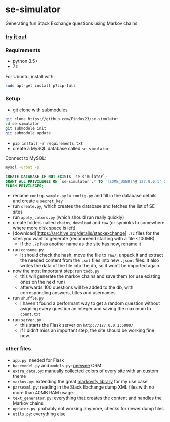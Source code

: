 # se-simulator
Generating fun Stack Exchange questions using Markov chains

### [try it out](http://se-simulator.lw1.at/)

### Requirements

- python 3.5+
- 7z

For Ubuntu, install with:

```bash
sudo apt-get install p7zip-full
```

### Setup

- git clone with submodules

```bash
git clone https://github.com/Findus23/se-simulator
cd se-simulator
git submodule init
git submodule update
```

- `pip install -r requirements.txt`
- create a MySQL database called `se-simulator`

Connect to MySQL:

```bash
mysql -uroot -p
```

```sql
CREATE DATABASE IF NOT EXISTS `se-simulator`;
GRANT ALL PRIVILEGES ON `se-simulator`.* TO '[SOME_USER]'@'127.0.0.1' IDENTIFIED BY '[SOME_PASSWORD]';
FLUSH PRIVILEGES;
```

- rename `config.sample.py` to `config.py` and fill in the database details and create a `secret_key`
- run `create.py`, which creates the database and fetches the list of SE sites
- run `apply_colors.py` (which should run really quickly)
- create folders called `chains`, `download` and `raw` (or syminks to somewhere where more disk space is left)
- [download](https://archive.org/details/stackexchange] `.7z` files for the sites you want to generate (recommend starting with a file <100MB)
    - If the `.7z` has another name as the site has now, rename it
- run `consume.py`
    - It should check the hash, move the file to `raw/`, unpack it and extract the needed content from the `.xml` files into new `.jsonl` files. It also writes the data of the file into the db, so it won't be imported again.
- now the most important step: run `todb.py`
    - this will generate the markov chains and save them (or use existing ones on the next run)
    - afterwards 100 questions will be added to the db, with corresponding answers, titles and usernames
- run `shuffle.py`
    - I haven't found a performant way to get a random question without asigning every question an integer and saving the maximum to `count.txt`
- run `server.py`
    - this starts the Flask server on `http://127.0.0.1:5000/`
    - if I didn't miss an important step, the site should be working fine now.
    
### other files

- `app.py`: needed for Flask
- `basemodel.py` and `models.py`: [peewee](https://github.com/coleifer/peewee/) ORM
- `extra_data.py`: manually collected colors of every site with an custom theme
- `markov.py`: extending the great [markovify library](https://github.com/jsvine/markovify/) for my use case
- `parsexml.py`: reading in the Stack Exchange dump XML files with no more than 40MB RAM usage.
- `text_generator.py`: everything that creates the content and handles the Markov chains
- `updater.py`: probably not working anymore, checks for newer dump files
- `utils.py`: everything else
